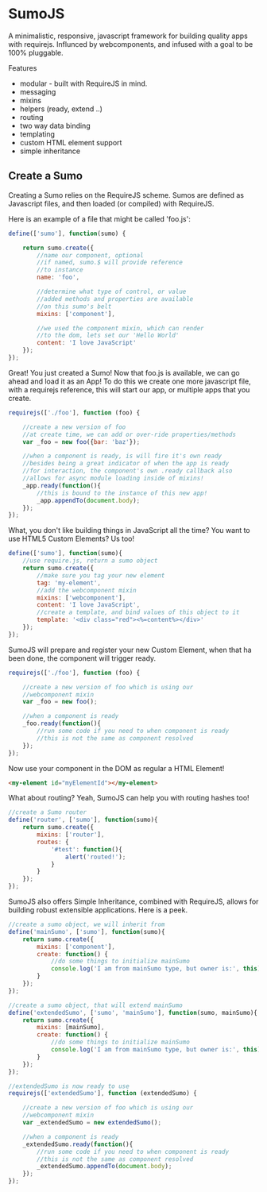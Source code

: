SumoJS
======

A minimalistic, responsive, javascript framework for building quality apps with requirejs. Influnced
by webcomponents, and infused with a goal to be 100% pluggable.

Features

* modular - built with RequireJS in mind.
* messaging
* mixins
* helpers (ready, extend ..)
* routing
* two way data binding
* templating
* custom HTML element support
* simple inheritance


Create a Sumo
-------------

Creating a Sumo relies on the RequireJS scheme. Sumos are defined as Javascript files, and then loaded (or compiled) with RequireJS.

Here is an example of a file that might be called 'foo.js':


```javascript
define(['sumo'], function(sumo) {

    return sumo.create({
        //name our component, optional
        //if named, sumo.$ will provide reference
        //to instance
        name: 'foo',

        //determine what type of control, or value
        //added methods and properties are available
        //on this sumo's belt
        mixins: ['component'],

        //we used the component mixin, which can render
        //to the dom, lets set our 'Hello World'
        content: 'I love JavaScript'
    });
});
```

Great! You just created a Sumo! Now that foo.js is available, we can go ahead and load it as an App! To do this we create one more javascript file, with a requirejs reference, this will start our app, or multiple apps that you create.

```javascript
requirejs(['./foo'], function (foo) {

    //create a new version of foo
    //at create time, we can add or over-ride properties/methods
    var _foo = new foo({bar: 'baz'});

    //when a component is ready, is will fire it's own ready
    //besides being a great indicator of when the app is ready
    //for interaction, the component's own .ready callback also
    //allows for async module loading inside of mixins!
    _app.ready(function(){
        //this is bound to the instance of this new app!
        _app.appendTo(document.body);
    });
});
```

What, you don't like building things in JavaScript all the time? You want to use HTML5 Custom Elements? Us too!

```javascript
define(['sumo'], function(sumo){
    //use require.js, return a sumo object
    return sumo.create({
        //make sure you tag your new element
        tag: 'my-element',
        //add the webcomponent mixin
        mixins: ['webcomponent'],
        content: 'I love JavaScript',
        //create a template, and bind values of this object to it
        template: '<div class="red"><%=content%></div>'
    });
});
```

SumoJS will prepare and register your new Custom Element, when that ha been done, the component will
trigger ready.

```javascript
requirejs(['./foo'], function (foo) {

    //create a new version of foo which is using our
    //webcomponent mixin
    var _foo = new foo();

    //when a component is ready
    _foo.ready(function(){
        //run some code if you need to when component is ready
        //this is not the same as component resolved
    });
});
```

Now use your component in the DOM as regular a HTML Element!
```html
<my-element id="myElementId"></my-element>
```

What about routing? Yeah, SumoJS can help you with routing hashes too!

```javascript
//create a Sumo router
define('router', ['sumo'], function(sumo){
    return sumo.create({
        mixins: ['router'],
        routes: {
            '#test': function(){
                alert('routed!');
            }
        }
    });
});
```

SumoJS also offers Simple Inheritance, combined with RequireJS, allows for building robust
extensible applications. Here is a peek.

```javascript
//create a sumo object, we will inherit from
define('mainSumo', ['sumo'], function(sumo){
    return sumo.create({
        mixins: ['component'],
        create: function() {
            //do some things to initialize mainSumo
            console.log('I am from mainSumo type, but owner is:', this);
        }
    });
});

//create a sumo object, that will extend mainSumo
define('extendedSumo', ['sumo', 'mainSumo'], function(sumo, mainSumo){
    return sumo.create({
        mixins: [mainSumo],
        create: function() {
            //do some things to initialize mainSumo
            console.log('I am from mainSumo type, but owner is:', this);
        }
    });
});

//extendedSumo is now ready to use
requirejs(['extendedSumo'], function (extendedSumo) {

    //create a new version of foo which is using our
    //webcomponent mixin
    var _extendedSumo = new extendedSumo();

    //when a component is ready
    _extendedSumo.ready(function(){
        //run some code if you need to when component is ready
        //this is not the same as component resolved
        _extendedSumo.appendTo(document.body);
    });
});
```